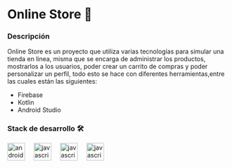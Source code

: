 # Online Store 🏪

### Descripción
Online Store es un proyecto que utiliza varias tecnologías para simular una tienda en linea, misma que se encarga de administrar 
los productos, mostrarlos a los usuarios, poder crear un carrito de compras y poder personalizar un perfil, todo esto se hace 
con diferentes herramientas,entre las cuales están las siguientes:

  - Firebase
  - Kotlin
  - Android Studio


### Stack de desarrollo 🛠️
<div aling="center">
  <img src="https://skillicons.dev/icons?i=androidstudio" height="40" alt="android studio logo"  />
  <img width="12" />
  
  <img src="https://skillicons.dev/icons?i=kotlin" height="40" alt="javascript logo"  />
  <img width="12" />

  <img src="https://skillicons.dev/icons?i=firebase" height="40" alt="javascript logo"  />
  <img width="12" />

  <img src="https://skillicons.dev/icons?i=gradle" height="40" alt="javascript logo"  />
  <img width="12" />
</div>
